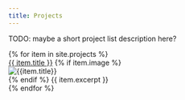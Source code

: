 ```yaml
---
title: Projects
---
```

TODO: maybe a short project list description here?

<div class="pageListWrapper">
  {% for item in site.projects %}
    <div class="pageListItem">
			<a class="pageListLink" href="{{ item.url }}">{{ item.title }}</a>
			{% if item.image %}
				<div class="pageListImage">
					<img src="{{item.image}}" alt="{{item.title}}" class="pageListImage">
				</div>
			{% endif %}
	      {{ item.excerpt }}
    </div>
  {% endfor %}
</div>

